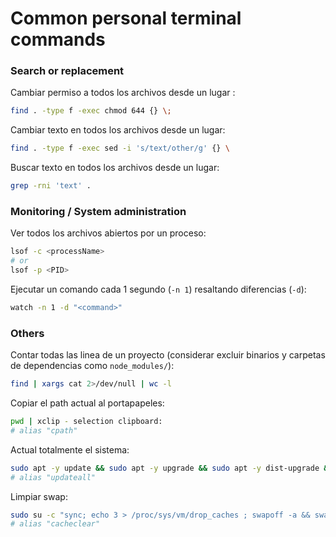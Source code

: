 # Common personal terminal commands

### Search or replacement
Cambiar permiso a todos los archivos desde un lugar :
```sh
find . -type f -exec chmod 644 {} \;
```

Cambiar texto en todos los archivos desde un lugar:
```sh
find . -type f -exec sed -i 's/text/other/g' {} \
```

Buscar texto en todos los archivos desde un lugar:
```sh
grep -rni 'text' .
```

### Monitoring / System administration
Ver todos los archivos abiertos por un proceso:
```sh
lsof -c <processName>
# or
lsof -p <PID>
```

Ejecutar un comando cada 1 segundo (`-n 1`) resaltando diferencias (`-d`):
```sh
watch -n 1 -d "<command>"
```

### Others
Contar todas las linea de un proyecto (considerar excluir binarios y carpetas de dependencias como `node_modules/`):
```sh
find | xargs cat 2>/dev/null | wc -l
```

Copiar el path actual al portapapeles:
```sh
pwd | xclip - selection clipboard:
# alias "cpath"
```

Actual totalmente el sistema:
```sh
sudo apt -y update && sudo apt -y upgrade && sudo apt -y dist-upgrade && sudo apt -y full-upgrade && sudo snap refresh && sudo apt autoremove && sudo apt autoclean
# alias "updateall"
```

Limpiar swap:
```sh
sudo su -c "sync; echo 3 > /proc/sys/vm/drop_caches ; swapoff -a && swapon -a"
# alias "cacheclear"
```
